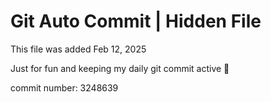 # Git Auto Commit | Hidden File

This file was added Feb 12, 2025

Just for fun and keeping my daily git commit active 🤪

commit number: 3248639
